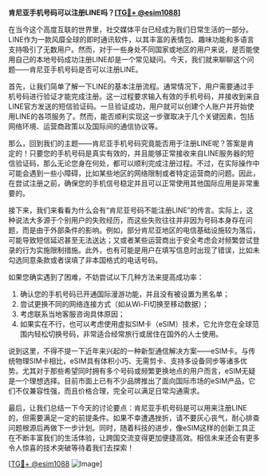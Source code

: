 **肯尼亚手机号码可以注册LINE吗？[[TG💪+ @esim1088](https://t.me/s/esim1088)]**

在当今这个高度互联的世界里，社交媒体平台已经成为我们日常生活的一部分。LINE作为一款风靡全球的即时通讯软件，以其丰富的表情包、趣味功能和多语言支持吸引了无数用户。然而，对于一些身处不同国家或地区的用户来说，是否能使用自己的本地号码成功注册LINE却是一个常见疑问。今天，我们就来聊聊这个问题——肯尼亚手机号码是否可以注册LINE。

首先，让我们简单了解一下LINE的基本注册流程。通常情况下，用户需要通过手机号码进行验证才能完成注册。这一过程要求输入有效的手机号码，并接收到来自LINE官方发送的短信验证码。一旦验证成功，用户就可以创建个人账户并开始使用LINE的各项服务了。然而，能否顺利实现这一步骤取决于几个关键因素，包括网络环境、运营商政策以及国际间的通信协议等。

那么，回到我们的主题——肯尼亚手机号码究竟能否用于注册LINE呢？答案是肯定的！只要您的手机号码是真实有效的，并且能够正常接收来自LINE服务器的短信验证码，那么无论您身在何处，都可以顺利完成注册过程。不过，在实际操作中可能会遇到一些小障碍，比如某些地区的网络限制或者特定运营商的问题。因此，在尝试注册之前，确保您的手机信号稳定并且可以正常使用其他国际应用是非常重要的。

接下来，我们来看看为什么会有“肯尼亚号码不能注册LINE”的传言。实际上，这种说法大多源于个别用户的失败经历，而这些失败往往并非因为号码本身存在问题，而是由于外部条件的影响。例如，部分肯尼亚地区的电信基础设施较为落后，可能导致短信延迟甚至无法送达；又或者某些运营商出于安全考虑会对频繁尝试登录的行为实施限制措施。此外，也有可能是用户在填写信息时出现了错误，比如未勾选同意条款或者误填了非本国格式的电话号码。

如果您确实遇到了困难，不妨尝试以下几种方法来提高成功率：
1. 确认您的手机号码已开通国际漫游功能，并且没有被设置为黑名单；
2. 尝试更换不同的网络连接方式（如从Wi-Fi切换至移动数据）；
3. 考虑联系当地客服咨询具体原因；
4. 如果实在不行，也可以考虑使用虚拟SIM卡（eSIM）技术，它允许您在全球范围内轻松切换号码，非常适合经常旅行或居住在国外的人士使用。

说到这里，不得不提一下近年来兴起的一种新型通信解决方案——eSIM卡。与传统物理SIM卡相比，eSIM具有体积小巧、无需剪卡、支持多设备同步等诸多优势。尤其对于那些希望同时拥有多个号码或频繁更换地点的用户而言，eSIM无疑是一个理想选择。目前市面上已有不少品牌推出了面向国际市场的eSIM产品，它们不仅兼容性强，而且价格合理，完全可以满足日常沟通需求。

最后，让我们总结一下今天的讨论要点：肯尼亚手机号码是可以用来注册LINE的，但需要满足一定的前提条件。如果不幸遭遇挫折，请不要灰心丧气，耐心排查问题根源后再做下一步计划。同时，随着科技的进步，像eSIM这样的创新工具正在不断丰富我们的生活体验，让跨国交流变得更加便捷高效。相信未来还会有更多令人惊喜的技术突破等待着我们去探索！

[[TG💪+ @esim1088](https://t.me/s/esim1088) ![Image](https://i.postimg.cc/4NQfJmqS/Snipaste-2025-05-13-00-14-12.png)]